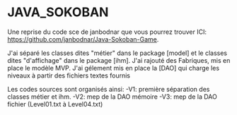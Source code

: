 # JAVA_SOKOBAN

Une reprise du code sce de janbodnar que vous pourrez trouver ICI: https://github.com/janbodnar/Java-Sokoban-Game.

J'ai séparé les classes dites "métier" dans le package [model] et le classes dites "d'affichage" dans le package [ihm]. J'ai rajouté des Fabriques, mis en place le modèle MVP. J'ai gélement mis en place la [DAO] qui charge les niveaux à partir des fichiers textes fournis

Les codes sources sont organisés ainsi:
-V1: première séparation des classes métier et ihm.
-V2: mep de la DAO mémoire
-V3: mep de la DAO fichier (Level01.txt à Level04.txt)


  
